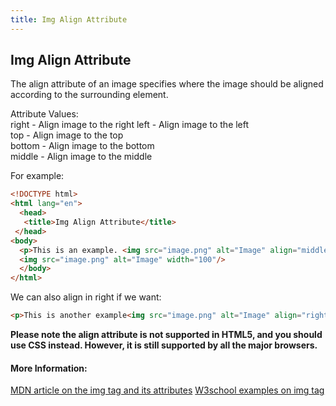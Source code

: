 ```yaml
---
title: Img Align Attribute
---
```

## Img Align Attribute

The align attribute of an image specifies where the image should be aligned according to the surrounding element.

Attribute Values:          
right - Align image to the right 
left - Align image to the left    
top  - Align image to the top    
bottom - Align image to the bottom  
middle - Align image to the middle

For example:
```html
<!DOCTYPE html>
<html lang="en">
  <head>
   <title>Img Align Attribute</title>
 </head>
<body>
  <p>This is an example. <img src="image.png" alt="Image" align="middle"> More text right here
  <img src="image.png" alt="Image" width="100"/>
  </body>
</html>
```
We can also align in right if we want:
```html
<p>This is another example<img src="image.png" alt="Image" align="right"></p>
```
**Please note the align attribute is not supported in HTML5, and you should use CSS instead. However, it is still supported by all the major browsers.**


#### More Information:
<a href="https://developer.mozilla.org/en-US/docs/Web/HTML/Element/img" target="_blank">MDN article on the img tag and its attributes<a>
<a href="https://www.w3schools.com/tags/att_img_align.asp" target="_blank">W3school examples on img tag</a>
